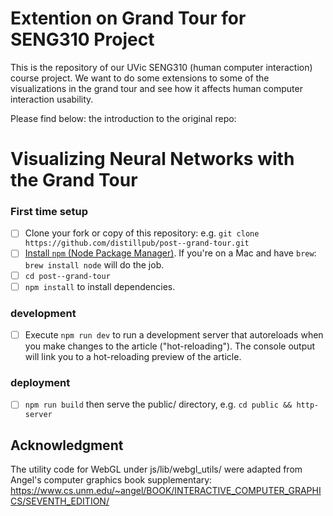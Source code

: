 # Extention on Grand Tour for SENG310 Project

This is the repository of our UVic SENG310 (human computer interaction) course project. We want to do some extensions to some of the visualizations in the grand tour and see how it affects human computer interaction usability.

Please find below: the introduction to the original repo:

# Visualizing Neural Networks with the Grand Tour

### First time setup
- [ ] Clone your fork or copy of this repository: e.g. `git clone https://github.com/distillpub/post--grand-tour.git`
- [ ] [Install `npm` (Node Package Manager)](https://docs.npmjs.com/getting-started/installing-node#installing-npm-from-the-nodejs-site). If you're on a Mac and have `brew`: `brew install node` will do the job.
- [ ] `cd post--grand-tour`
- [ ] `npm install` to install dependencies.

### development
- [ ] Execute `npm run dev` to run a development server that autoreloads when you make changes to the article ("hot-reloading"). The console output will link you to a hot-reloading preview of the article.

### deployment
- [ ] `npm run build` then serve the public/ directory, e.g. `cd public && http-server`


## Acknowledgment
The utility code for WebGL under js/lib/webgl_utils/ were adapted from Angel's computer graphics book supplementary: 
https://www.cs.unm.edu/~angel/BOOK/INTERACTIVE_COMPUTER_GRAPHICS/SEVENTH_EDITION/

